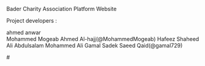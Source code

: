 Bader Charity Association Platform Website

Project developers :

ahmed anwar  
Mohammed Mogeab Ahmed Al-hajj(@MohammedMogeab)
Hafeez Shaheed
Ali Abdulsalam Mohammed Ali 
Gamal Sadek Saeed Qaid(@gamal729)
 
#![]()
